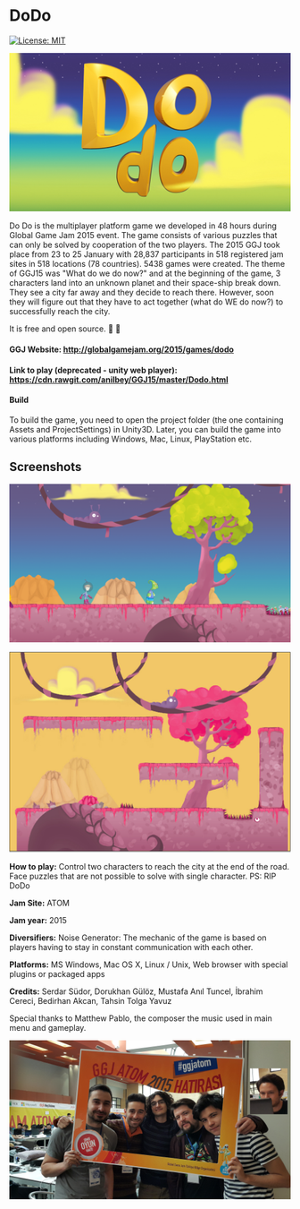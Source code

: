 # DoDo
[![License: MIT](https://img.shields.io/badge/License-MIT-green.svg)](https://opensource.org/licenses/MIT)

<p align="center">
  <img src="/doc/images/dodorender_logo_00175.jpg" />
</p>


Do Do is the multiplayer platform game we developed in 48 hours during Global Game Jam 2015 event.
The game consists of various puzzles that can only be solved by cooperation of the two players.
The 2015 GGJ took place from 23 to 25 January with 28,837 participants in 518 registered jam sites in 518 locations (78 countries). 5438 games were created.
The theme of GGJ15 was "What do we do now?" and at the beginning of the game, 3 characters land into an unknown planet and their space-ship break down.
They see a city far away and they decide to reach there. However, soon they will figure out that they have to act together (what do WE do now?) to successfully reach the city.

It is free and open source. :clap: :tada:

#### GGJ Website: http://globalgamejam.org/2015/games/dodo

#### Link to play (deprecated - unity web player): https://cdn.rawgit.com/anilbey/GGJ15/master/Dodo.html

#### Build

To build the game, you need to open the project folder (the one containing Assets and ProjectSettings) in Unity3D. Later, you can build the game into various platforms including Windows, Mac, Linux, PlayStation etc.

## Screenshots

<p align="center">
  <img src="/doc/images/Screenshot_1.png" />
</p>

<p align="center">
  <img src="/doc/images/sikrinsat 1.jpg" />
</p>

**How to play:** Control two characters to reach the city at the end of the road. 
Face puzzles that are not possible to solve with single character. PS: RIP DoDo

**Jam Site:** ATOM

**Jam year:** 2015

**Diversifiers:** Noise Generator: The mechanic of the game is based on players having to stay in constant communication with each other.

**Platforms:** MS Windows, Mac OS X, Linux / Unix, Web browser with special plugins or packaged apps

**Credits:** 
Serdar Südor, Dorukhan Gülöz, Mustafa Anıl Tuncel, İbrahim Cereci, Bedirhan Akcan, Tahsin Tolga Yavuz

Special thanks to Matthew Pablo, the composer the music used in main menu and gameplay.

<p align="center">
  <img src="/doc/images/team.jpg" />
</p>
